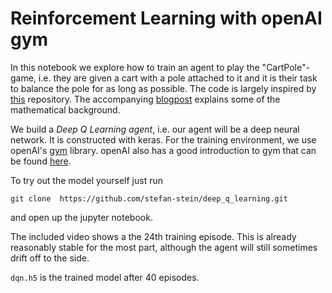 # Reinforcement Learning with openAI gym

In this notebook we explore how to train an agent to play the "CartPole"-game, i.e. they are given a cart with a pole attached to it and it is their task to balance the pole for as long as possible. The code is largely inspired by [this](https://github.com/keon/deep-q-learning) repository. The accompanying [blogpost](https://keon.io/deep-q-learning/) explains some of the mathematical background.

We build a *Deep Q Learning agent*, i.e. our agent will be a deep neural network. It is constructed with keras. For the training environment, we use openAI's [gym](https://github.com/openai/gym) library. openAI also has a good introduction to gym that can be found [here](https://gym.openai.com/docs/).

To try out the model yourself just run
```
git clone  https://github.com/stefan-stein/deep_q_learning.git
```

and open up the jupyter notebook.

The included video shows a the 24th training episode. This is already reasonably stable for the most part, although the agent will still sometimes drift off to the side.

`dqn.h5` is the trained model after 40 episodes.
